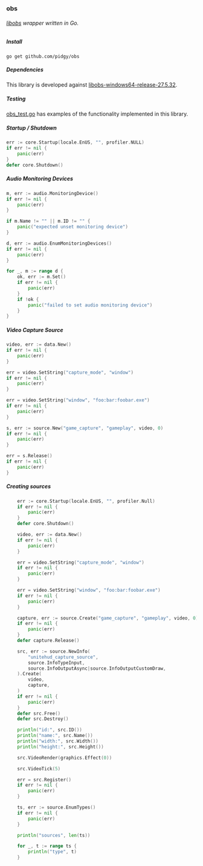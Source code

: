 ### obs 

###### [libobs](https://docs.obsproject.com/) wrapper written in Go. 

##### Install
```
go get github.com/pidgy/obs
```

##### Dependencies
This library is developed against [libobs-windows64-release-27.5.32](https://obsstudios3.streamlabs.com/libobs-windows64-release-27.5.32.7z).

##### Testing
[obs_test.go](https://github.com/pidgy/obs/blob/main/obs_test.go) has examples of the functionality implemented in this library.

##### Startup / Shutdown
```go
err := core.Startup(locale.EnUS, "", profiler.NULL)
if err != nil {
    panic(err)
}
defer core.Shutdown()
```

##### Audio Monitoring Devices
```go
m, err := audio.MonitoringDevice()
if err != nil {
    panic(err)
}

if m.Name != "" || m.ID != "" {
    panic("expected unset monitoring device")
}

d, err := audio.EnumMonitoringDevices()
if err != nil {
    panic(err)
}

for _, m := range d {
    ok, err := m.Set()
    if err != nil {
        panic(err)
    }
    if !ok {
        panic("failed to set audio monitoring device")
    }
}
```

##### Video Capture Source
```go
video, err := data.New()
if err != nil {
    panic(err)
}

err = video.SetString("capture_mode", "window")
if err != nil {
    panic(err)
}

err = video.SetString("window", "foo:bar:foobar.exe")
if err != nil {
    panic(err)
}

s, err := source.New("game_capture", "gameplay", video, 0)
if err != nil {
    panic(err)
}

err = s.Release()
if err != nil {
    panic(err)
}
```

##### Creating sources
```go
	err := core.Startup(locale.EnUS, "", profiler.Null)
	if err != nil {
		panic(err)
	}
	defer core.Shutdown()

	video, err := data.New()
	if err != nil {
		panic(err)
	}

	err = video.SetString("capture_mode", "window")
	if err != nil {
		panic(err)
	}

	err = video.SetString("window", "foo:bar:foobar.exe")
	if err != nil {
		panic(err)
	}

	capture, err := source.Create("game_capture", "gameplay", video, 0)
	if err != nil {
		panic(err)
	}
	defer capture.Release()

	src, err := source.NewInfo(
		"unitehud_capture_source",
		source.InfoTypeInput,
		source.InfoOutputAsync|source.InfoOutputCustomDraw,
	).Create(
		video,
		capture,
	)
	if err != nil {
		panic(err)
	}
	defer src.Free()
	defer src.Destroy()

	println("id:", src.ID())
	println("name:", src.Name())
	println("width:", src.Width())
	println("height:", src.Height())

	src.VideoRender(graphics.Effect(0))

	src.VideoTick(5)

	err = src.Register()
	if err != nil {
		panic(err)
	}

	ts, err := source.EnumTypes()
	if err != nil {
		panic(err)
	}

	println("sources", len(ts))

	for _, t := range ts {
		println("type", t)
	}
```
